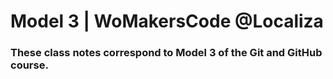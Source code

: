 # Model 3 | WoMakersCode @Localiza

### These class notes correspond to Model 3 of the Git and GitHub course.